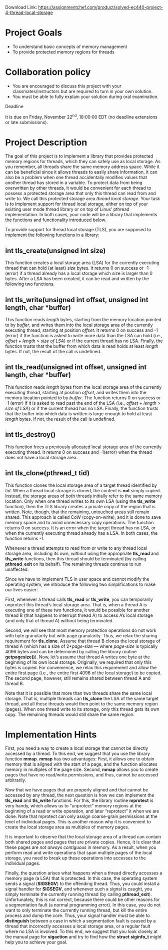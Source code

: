 Download Link: https://assignmentchef.com/product/solved-ec440-project-4-thread-local-storage
<br>



<h1>Project Goals</h1>

<ul>

 <li>To understand basic concepts of memory management</li>

 <li>To provide protected memory regions for threads</li>

</ul>

<h1>Collaboration policy</h1>

<ul>

 <li>You are encouraged to discuss this project with your classmates/instructors but are required to turn in your own solution.</li>

 <li>You must be able to fully explain your solution during oral examination.</li>

</ul>

Deadline

It is due on Friday, November 22<sup>nd</sup>, 18:00:00 EDT (no deadline extensions or late submissions).

<h1>Project Description</h1>

The goal of this project is to implement a library that provides protected memory regions for threads, which they can safely use as local storage. As you remember, all threads share the same memory address space. While it can be beneficial since it allows threads to easily share information, it can also be a problem when one thread accidentally modifies values that another thread has stored in a variable. To protect data from being overwritten by other threads, it would be convenient for each thread to possess a protected storage area that only this thread can read from and write to. We call this protected storage area <em>thread local storage</em>. Your task is to implement support for thread local storage, either on top of your existing user mode thread library or on top of Linux’ pthread implementation. In both cases, your code will be a library that implements the functions and functionality introduced below.

To provide support for thread local storage (TLS), you are supposed to implement the following functions in a library:

<h2>int tls_create(unsigned int size)</h2>

This function creates a local storage area (LSA) for the currently executing thread that can  hold (at least) <em>size</em> bytes. It returns 0 on success or -1 (error) if a thread already has a local storage which size is larger than 0 bytes. After a LSA has been created, it can be read and written by the following two functions.

<h2>int tls_write(unsigned int offset, unsigned int length, char *buffer)</h2>

This function reads <em>length</em> bytes, starting from the memory location pointed to by <em>buffer</em>, and writes them into the local storage area of the currently executing thread, starting at position <em>offset</em>. It returns 0 on success and -1 (error) if the function is asked to write more data than the LSA can hold (i.e., <em>offset</em> + <em>length</em> &gt; <em>size of LSA</em>) or if the current thread has no LSA. Finally, the function trusts that the buffer from which data is read holds at least <em>length</em> bytes. If not, the result of the call is undefined.

<h2>int tls_read(unsigned int offset, unsigned int length, char *buffer)</h2>

This function reads <em>length</em> bytes from the local storage area of the currently executing thread, starting at position <em>offset</em>, and writes them into the memory location pointed to by <em>buffer</em>. The function returns 0 on success or -1 (error) if it is asked to read past the end of the LSA (i.e., <em>offset</em> + <em>length</em> &gt; <em>size of LSA</em>) or if the current thread has no LSA. Finally, the function trusts that the buffer into which data is written is large enough to hold at least <em>length</em> bytes. If not, the result of the call is undefined.

<h2>int tls_destroy()</h2>

This function frees a previously allocated local storage area of the currently executing thread. It returns 0 on success and -1(error) when the thread does not have a local storage area.

<h2>int tls_clone(pthread_t tid)</h2>

This function clones the local storage area of a target thread identified by <em>tid</em>. When a thread local storage is cloned, the content is <strong>not</strong> simply copied. Instead, the storage areas of both threads initially refer to the same memory location. Only when one thread writes to its own LSA (using the <strong>tls_write </strong>function), then the TLS library creates a private copy of the region that is written. Note, though, that the remaining, untouched areas still remain shared. This approach is called CoW (copy-on-write), and it is done to save memory space and to avoid unnecessary copy operations. The function returns 0 on success. It is an error when the target thread has no LSA, or when the currently executing thread already has a LSA. In both cases, the function returns -1.

Whenever a thread attempts to read from or write to any thread local storage area, including its own, <em>without</em> using the appropriate <strong>tls_read </strong>and <strong>tls_write </strong>functions, then this thread should be terminated (by calling <strong>pthread_exit </strong>on its behalf). The remaining threads continue to run unaffected.

Since we have to implement TLS in user space and cannot modify the operating system, we introduce the following two simplifications to make our lives easier:

First, whenever a thread calls <strong>tls_read</strong> or <strong>tls_write</strong>, you can temporarily unprotect this thread’s local storage area. That is, when a thread A is executing one of these two functions, it would be possible for another thread B (that happens to interrupt thread A) to access A’s local storage (and only that of thread A) without being terminated.

Second, we will see that most memory protection operations do not work with byte granularity but with page granularity. Thus, we relax the sharing requirement for <strong>tls_clone</strong>. Assume that thread B clones the local storage of thread A (which has a size of 2*<em>page-size</em> — where <em>page-size</em> is typically 4096 bytes and can be determined by calling the library routine <strong>getpagesize()</strong>). Now, let’s assume that thread A writes one byte at the beginning of its own local storage. Originally, we required that only this bytes is copied. For convenience, we relax this requirement and allow the entire first page (i.e., the entire first 4096 of the local storage) to be copied. The second page, however, still remains shared between thread A and thread B.

Note that it is possible that more than two threads share the same local storage. That is, multiple threads can <strong>tls_clone</strong> the LSA of the same target thread, and all these threads would then point to the same memory region (pages). When one thread write to its storage, only this thread gets its own copy. The remaining threads would still share the same region.

<h1>Implementation Hints</h1>

First, you need a way to create a local storage that cannot be directly accessed by a thread. To this end, we suggest that you use the library function <strong>mmap</strong>. <strong>mmap</strong> has two advantages: First, it allows one to obtain memory that is aligned with the start of a page, and the function allocates memory in multiples of the page size. Second, <strong>mmap</strong> allows you to create pages that have no read/write permissions, and thus, cannot be accessed arbitrarily.

Now that we have pages that are properly aligned and that cannot be accessed by any thread, the next question is how we can implement the <strong>tls_read</strong> and <strong>tls_write</strong> functions. For this, the library routine <strong>mprotect</strong> is very handy, which allows us to “unprotect” memory regions at the beginning of a read or write operation, and later “reprotect” it when we are done. Note that mprotect can only assign coarse-grain permissions at the level of individual pages. This is another reason why it is convenient to create the local storage area as multiples of memory pages.

It is important to observe that the local storage area of a thread can contain both shared pages and pages that are private copies. Hence, it is clear that these pages are <em>not always contiguous</em> in memory. As a result, when you perform read and write operations that span multiple pages of the local storage, you need to break up these operations into accesses to the individual pages.

Finally, the question arises what happens when a thread directly accesses a memory page (a LSA) that is protected. In this case, the operating system sends a signal (<strong>SIGSEGV</strong>) to the offending thread. Thus, you could install a signal handler for <strong>SIGSEGV</strong>, and whenever such a signal is caught, you simply terminate the currently running thread (by calling <strong>pthread_exit</strong>). Unfortunately, this is not correct, because there could be other reasons for a segmentation fault (a normal programming error). In this case, you do not want to only terminate the currently running thread, but kill the entire process and dump the core. Thus, your signal handler must be able to <strong>distinguish</strong> between a case in which a segmentation fault is caused by a thread that incorrectly accesses a local storage area, or a regular fault where no LSA is involved. To this end, we suggest that you look closely at the manual page for <strong>sigaction</strong> and try to find how the <strong>struct siginfo_t </strong>might help you to achieve your goal.